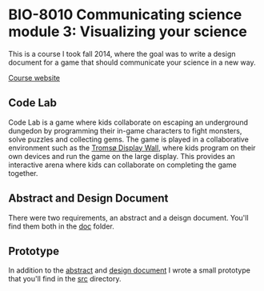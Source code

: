 # BIO-8010 Communicating science module 3: Visualizing your science
This is a course I took fall 2014, where the goal was to write a design document
for a game that should communicate your science in a new way. 

[Course website](http://en.uit.no/studies/courses/course?p_document_id=368206&ar=2014&semester=H)

## Code Lab
Code Lab is a game where kids collaborate on escaping an underground dungedon by
programming their in-game characters to fight monsters, solve puzzles and
collecting gems. The game is played in a collaborative environment such as the
[Tromsø Display
Wall](http://www.powerwall.mdx.ac.uk/papers/POWERWALL-Anshus.pdf), where kids
program on their own devices and run the game on the large display. This
provides an interactive arena where kids can collaborate on completing the game
together. 

## Abstract and Design Document
There were two requirements, an abstract and a deisgn document. You'll find them
both in the [doc](/doc) folder. 

## Prototype 
In addition to the [abstract](doc/abstract/abstract.pdf) and [design
document](doc/design-document/design-document.pdf) I wrote a small prototype
that you'll find in the [src](/src) directory. 

